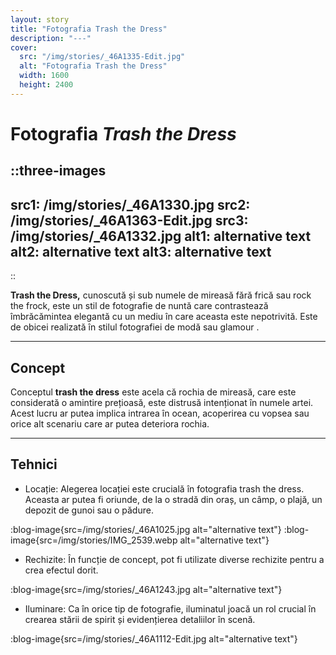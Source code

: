 ```yaml
---
layout: story
title: "Fotografia Trash the Dress"
description: "---"
cover: 
  src: "/img/stories/_46A1335-Edit.jpg"
  alt: "Fotografia Trash the Dress"
  width: 1600
  height: 2400
---
```


# Fotografia ***Trash the Dress***

::three-images
---
src1: /img/stories/_46A1330.jpg
src2: /img/stories/_46A1363-Edit.jpg
src3: /img/stories/_46A1332.jpg
alt1: alternative text
alt2: alternative text
alt3: alternative text
---
::

**Trash the Dress,** cunoscută și sub numele de mireasă fără frică sau rock the frock, este un stil de fotografie de nuntă care contrastează îmbrăcămintea elegantă cu un mediu în care aceasta este nepotrivită. Este de obicei realizată în stilul fotografiei de modă sau glamour .

___

## Concept
Conceptul **trash the dress** este acela că rochia de mireasă, care este considerată o amintire prețioasă, este distrusă intenționat în numele artei. Acest lucru ar putea implica intrarea în ocean, acoperirea cu vopsea sau orice alt scenariu care ar putea deteriora rochia.

___


## Tehnici
- Locație: Alegerea locației este crucială în fotografia trash the dress. Aceasta ar putea fi oriunde, de la o stradă din oraș, un câmp, o plajă, un depozit de gunoi sau o pădure.

:blog-image{src=/img/stories/_46A1025.jpg alt="alternative text"}
:blog-image{src=/img/stories/IMG_2539.webp alt="alternative text"}

- Rechizite: În funcție de concept, pot fi utilizate diverse rechizite pentru a crea efectul dorit.

:blog-image{src=/img/stories/_46A1243.jpg alt="alternative text"}

- Iluminare: Ca în orice tip de fotografie, iluminatul joacă un rol crucial în crearea stării de spirit și evidențierea detaliilor în scenă.


:blog-image{src=/img/stories/_46A1112-Edit.jpg alt="alternative text"}



